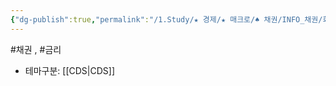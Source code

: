 ```yaml
---
{"dg-publish":true,"permalink":"/1.Study/★ 경제/★ 매크로/♠ 채권/INFO_채권/회사채/","created":"2023-06-02T15:32:55.330+09:00","updated":"2025-06-03T20:07:19.944+09:00"}
---
```


#채권 , #금리 



- 테마구분: [[CDS\|CDS]]